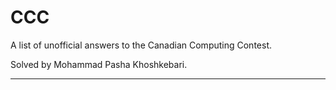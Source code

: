# CCC

A list of unofficial answers to the Canadian Computing Contest.

Solved by Mohammad Pasha Khoshkebari.

---
